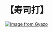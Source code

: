 # 【寿司打】 #

[![Image from Gyazo](https://i.gyazo.com/821b6433eafcde40e9e769e4cce7a8e4.jpg)](https://gyazo.com/821b6433eafcde40e9e769e4cce7a8e4)
